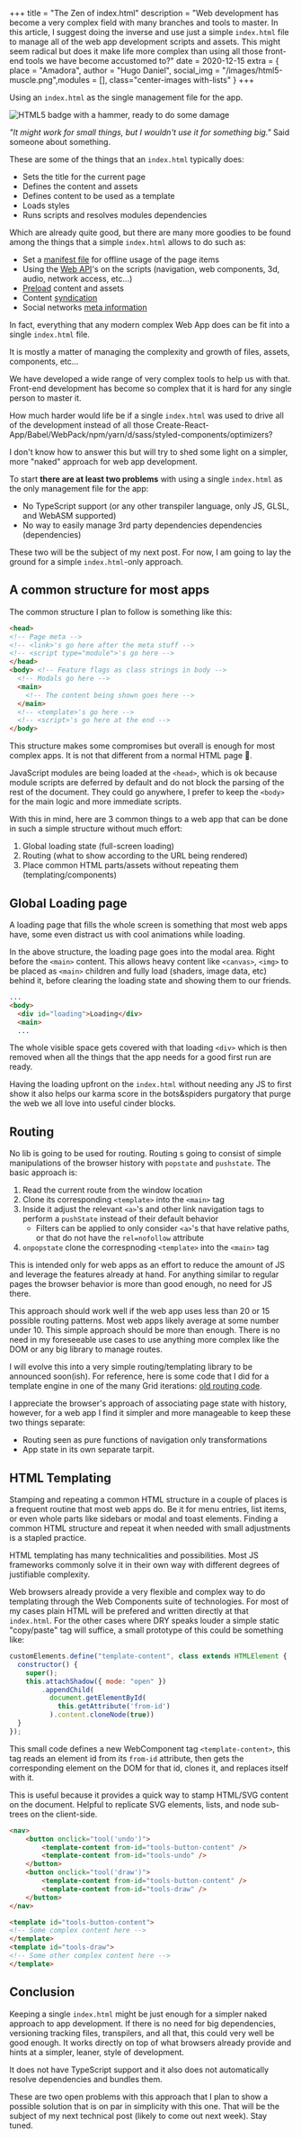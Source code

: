 +++
title = "The Zen of index.html"
description = "Web development has become a very complex field with many branches and tools to master. In this article, I suggest doing the inverse and use just a simple `index.html` file to manage all of the web app development scripts and assets. This might seem radical but does it make life more complex than using all those front-end tools we have become accustomed to?"
date = 2020-12-15
extra = { place = "Amadora", author = "Hugo Daniel", social_img = "/images/html5-muscle.png",modules = [], class="center-images with-lists" }
+++



Using an `index.html` as the single management file for the app.

![HTML5 badge with a hammer, ready to do some damage](/images/html5-hammer.png "That is one big hammer!")

_"It might work for small things, but I wouldn't use it for something big."_
Said someone about something.

These are some of the things that an `index.html` typically does:

- Sets the title for the current page
- Defines the content and assets
- Defines content to be used as a template
- Loads styles
- Runs scripts and resolves modules dependencies

Which are already quite good, but there are many more goodies to be found among the things that a simple `index.html` allows to do such as:

- Set a [manifest file](https://developer.mozilla.org/en-US/docs/Web/Manifest) for offline usage of the page items
- Using the [Web API](https://developer.mozilla.org/en-US/docs/Web/API)'s on the scripts (navigation, web components, 3d, audio, network access, etc...)
- [Preload](https://developer.mozilla.org/en-US/docs/Web/HTML/Preloading_content) content and assets
- Content [syndication](https://en.wikipedia.org/wiki/Web_syndication)
- Social networks [meta information](https://ogp.me)

In fact, everything that any modern complex Web App does can be fit into a single `index.html` file.

It is mostly a matter of managing the complexity and growth of files, assets, components, etc...

We have developed a wide range of very complex tools to help us with that. Front-end development has become so complex that it is hard for any single person to master it.

How much harder would life be if a single `index.html` was used to drive all of the development instead of all those Create-React-App/Babel/WebPack/npm/yarn/d/sass/styled-components/optimizers? 

I don't know how to answer this but will try to shed some light on a simpler, more "naked" approach for web app development.

To start **there are at least two problems** with using a single `index.html` as the only management file for the app:

- No TypeScript support (or any other transpiler language, only JS, GLSL, and WebASM supported)
- No way to easily manage 3rd party dependencies dependencies (dependencies)

These two will be the subject of my next post. For now, I am going to lay the ground for a simple `index.html`-only approach.

## A common structure for most apps

The common structure I plan to follow is something like this:

```html
<head>
<!-- Page meta -->
<!-- <link>'s go here after the meta stuff -->
<!-- <script type="module">'s go here -->
</head>
<body> <!-- Feature flags as class strings in body -->
  <!-- Modals go here -->
  <main>
    <!-- The content being shown goes here -->
  </main>
  <!-- <template>'s go here -->
  <!-- <script>'s go here at the end -->
</body>
```

This structure makes some compromises but overall is enough for most complex apps. It is not that different from a normal HTML page 🧐.

JavaScript modules are being loaded at the `<head>`, which is ok because module scripts are deferred by default and do not block the parsing of the rest of the document. They could go anywhere, I prefer to keep the `<body>` for the main logic and more immediate scripts.

With this in mind, here are 3 common things to a web app that can be done in such a simple structure without much effort:

1. Global loading state (full-screen loading)
2. Routing (what to show according to the URL being rendered)
3. Place common HTML parts/assets without repeating them (templating/components)

## Global Loading page

A loading page that fills the whole screen is something that most web apps have, some even distract us with cool animations while loading.
 
In the above structure, the loading page goes into the modal area. Right before the `<main>` content. This allows heavy content like `<canvas>`, `<img>` to be placed as `<main>` children and fully load (shaders, image data, etc) behind it, before clearing the loading state and showing them to our friends.

```html
...
<body>
  <div id="loading">Loading</div>
  <main>
  ...
```

The whole visible space gets covered with that loading `<div>` which is then removed when all the things that the app needs for a good first run are ready.

Having the loading upfront on the `index.html` without needing any JS to first show it also helps our karma score in the bots&spiders purgatory that purge the web we all love into useful cinder blocks.

## Routing

No lib is going to be used for routing. Routing s going to consist of simple manipulations of the browser history with `popstate` and `pushstate`. The basic approach is:

1. Read the current route from the window location
1. Clone its corresponding `<template>` into the `<main>` tag
1. Inside it adjust the relevant `<a>`'s and other link navigation tags to perform a `pushState` instead of their default behavior
	* Filters can be applied to only consider `<a>`'s that have relative paths, or that do not have the `rel=nofollow` attribute
1. `onpopstate` clone the correspnoding `<template>` into the `<main>` tag

This is intended only for web apps as an effort to reduce the amount of JS and leverage the features already at hand. For anything similar to regular pages the browser behavior is more than good enough, no need for JS there.

This approach should work well if the web app uses less than 20 or 15 possible routing patterns. Most web apps likely average at some number under 10. This simple approach should be more than enough. There is no need in my foreseeable use cases to use anything more complex like the DOM or any big library to manage routes.

I will evolve this into a very simple routing/templating library to be announced soon(ish). For reference, here is some code that I did for a template engine in one of the many Grid iterations: [old routing code](/scripts/meander.js).

I appreciate the browser's approach of associating page state with history, however, for a web app I find it simpler and more manageable to keep these two things separate:

 - Routing seen as pure functions of navigation only transformations
 - App state in its own separate tarpit.

## HTML Templating

Stamping and repeating a common HTML structure in a couple of places is a frequent routine that most web apps do. Be it for menu entries, list items, or even whole parts like sidebars or modal and toast elements. Finding a common HTML structure and repeat it when needed with small adjustments is a stapled practice.

HTML templating has many technicalities and possibilities. Most JS frameworks commonly solve it in their own way with different degrees of justifiable complexity.

Web browsers already provide a very flexible and complex way to do templating through the Web Components suite of technologies. For most of my cases plain HTML will be prefered and written directly at that `index.html`. For the other cases where DRY speaks louder a simple static "copy/paste" tag will suffice, a small prototype of this could be something like:


```js
customElements.define("template-content", class extends HTMLElement {
  constructor() {
    super();
    this.attachShadow({ mode: "open" })
        .appendChild(
          document.getElementById(
            this.getAttribute('from-id')
          ).content.cloneNode(true))
  }
});
```

This small code defines a new WebComponent tag `<template-content>`, this tag reads an element id from its `from-id` attribute, then gets the corresponding element on the DOM for that id, clones it, and replaces itself with it.

This is useful because it provides a quick way to stamp HTML/SVG content on the document. Helpful to replicate SVG elements, lists, and node sub-trees on the client-side.

```html
<nav>
	<button onclick="tool('undo')">
		<template-content from-id="tools-button-content" />
		<template-content from-id="tools-undo" />
	</button>
	<button onclick="tool('draw')">
		<template-content from-id="tools-button-content" />
		<template-content from-id="tools-draw" />
	</button>
</nav>

<template id="tools-button-content">
<!-- Some complex content here -->
</template>
<template id="tools-draw">
<!-- Some other complex content here -->
</template>
```


## Conclusion

Keeping a single `index.html` might be just enough for a simpler naked approach to app development. If there is no need for big dependencies, versioning tracking files, transpilers, and all that, this could very well be good enough. It works directly on top of what browsers already provide and hints at a simpler, leaner, style of development.

It does not have TypeScript support and it also does not automatically resolve dependencies and bundles them.

These are two open problems with this approach that I plan to show a possible solution that is on par in simplicity with this one. That will be the subject of my next technical post (likely to come out next week). Stay tuned.


